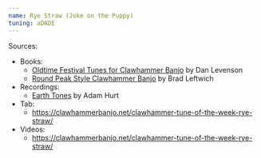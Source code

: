 ```yaml
---
name: Rye Straw (Joke on the Puppy)
tuning: aDADE
---
```

Sources:
- Books:
  - [Oldtime Festival Tunes for Clawhammer Banjo](https://www.melbay.com/Products/20313M/oldtime-festival-tunes-for-clawhammer-banjo.aspx) by Dan Levenson
  - [Round Peak Style Clawhammer Banjo](https://www.melbay.com/Products/96660M/round-peak-style-clawhammer-banjo.aspx) by Brad Leftwich
- Recordings:
  - [Earth Tones](https://store.cdbaby.com/cd/adamhurt3) by Adam Hurt
- Tab:
  - https://clawhammerbanjo.net/clawhammer-tune-of-the-week-rye-straw/
- Videos:
  - https://clawhammerbanjo.net/clawhammer-tune-of-the-week-rye-straw/
